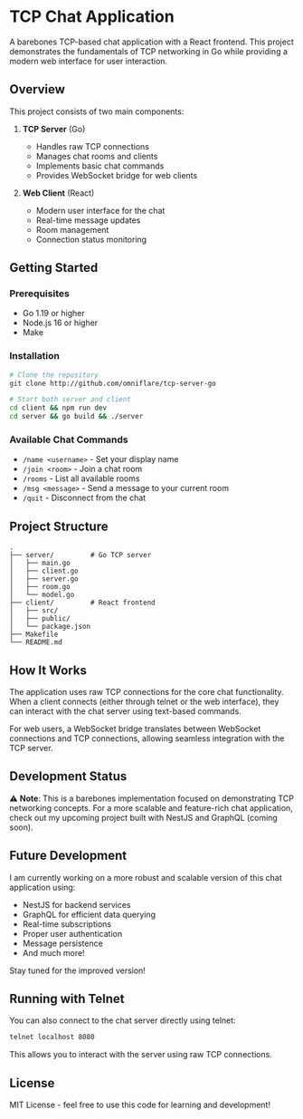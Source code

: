 # TCP Chat Application

A barebones TCP-based chat application with a React frontend. This project demonstrates the fundamentals of TCP networking in Go while providing a modern web interface for user interaction.

## Overview

This project consists of two main components:

1. **TCP Server** (Go)
   - Handles raw TCP connections
   - Manages chat rooms and clients
   - Implements basic chat commands
   - Provides WebSocket bridge for web clients

2. **Web Client** (React)
   - Modern user interface for the chat
   - Real-time message updates
   - Room management
   - Connection status monitoring

## Getting Started

### Prerequisites

- Go 1.19 or higher
- Node.js 16 or higher
- Make

### Installation

```bash
# Clone the repository
git clone http://github.com/omniflare/tcp-server-go

# Start both server and client
cd client && npm run dev
cd server && go build && ./server
```

### Available Chat Commands

- `/name <username>` - Set your display name
- `/join <room>` - Join a chat room
- `/rooms` - List all available rooms
- `/msg <message>` - Send a message to your current room
- `/quit` - Disconnect from the chat

## Project Structure

```
.
├── server/         # Go TCP server
│   ├── main.go
│   ├── client.go
│   ├── server.go
│   ├── room.go
│   └── model.go
├── client/         # React frontend
│   ├── src/
│   ├── public/
│   └── package.json
├── Makefile
└── README.md
```

## How It Works

The application uses raw TCP connections for the core chat functionality. When a client connects (either through telnet or the web interface), they can interact with the chat server using text-based commands.

For web users, a WebSocket bridge translates between WebSocket connections and TCP connections, allowing seamless integration with the TCP server.

## Development Status

⚠️ **Note**: This is a barebones implementation focused on demonstrating TCP networking concepts. For a more scalable and feature-rich chat application, check out my upcoming project built with NestJS and GraphQL (coming soon).

## Future Development

I am currently working on a more robust and scalable version of this chat application using:
- NestJS for backend services
- GraphQL for efficient data querying
- Real-time subscriptions
- Proper user authentication
- Message persistence
- And much more!

Stay tuned for the improved version!

## Running with Telnet

You can also connect to the chat server directly using telnet:

```bash
telnet localhost 8080
```

This allows you to interact with the server using raw TCP connections.

## License

MIT License - feel free to use this code for learning and development!

